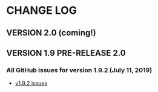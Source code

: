 # CHANGE LOG

## VERSION 2.0 (coming!)


## VERSION 1.9 PRE-RELEASE 2.0

### All GitHub issues for version 1.9.2 (July 11, 2019)
* [v1.9.2 issues](https://github.com/LaSalleSoftware/lsv2-basicfrontend-app/milestone/1?closed=1)
